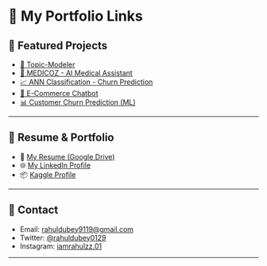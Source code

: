# 📁 My Portfolio Links

## 🚀 Featured Projects

- [🧷 Topic-Modeler](https://github.com/RahulNeuroByte/Topic-Modeler)
- [💊 MEDICOZ - AI Medical Assistant](https://github.com/RahulNeuroByte/MEDICOZ)
- [📈 ANN Classification - Churn Prediction](https://github.com/RahulNeuroByte/ANN_Classification_Churn)
- [🛒 E-Commerce Chatbot](https://github.com/RahulNeuroByte/E-CommerceChatbot)
- [📊 Customer Churn Prediction (ML)](https://github.com/RahulNeuroByte/Customer-Churn-Prediction-using-Machine-Learning)

---

## 📄 Resume & Portfolio

- 🔗 [My Resume (Google Drive)](https://drive.google.com/your-resume-link)
- 🌐 [My LinkedIn Profile](https://www.linkedin.com/in/rahul-kumar-dubey-4a4971256/)
- 📦 [Kaggle Profile](https://www.kaggle.com/rahul0029)

---

## 📧 Contact

- Email: [rahuldubey9119@gmail.com](mailto:rahuldubey9119@gmail.com)
- Twitter: [@rahuldubey0129](https://x.com/rahuldubey0129?t=j4IEIfiTFQ7eUN6-WeXCzQ&s=09)
- Instagram: [iamrahulzz.01](https://www.instagram.com/iamrahulzz.01/?utm_source=ig_web_button_share_sheet)
---
